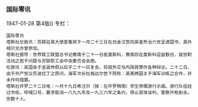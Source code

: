 ### 国际零讯

1947-01-28
第4版()
专栏：

    国际零讯
    塔斯社伦敦讯：苏联驻英大使查鲁宾于一月二十三日在白金汉宫向英皇乔治六世呈递国书，英外相贝文亦曾参加。
    塔斯社报导：世界联工联盟总书记赛南于二十一日抵莫斯科，赛南将在莫斯科逗留数日，就世职活动之若干问题与苏联职工会中央委员会会商。
    伦敦讯：英国会于圣诞休假以后于二十一日复会，将就外交与内政政策作各种辩论。二十二日，由于共产党议员波拉丁之质问，海军次长杜格达尔告下院称：英美两国关于海军训练之合作，并未作何措置。
    塔斯社开罗二十二日电：一月十九日希汪尔（按：在开罗稍南）学生愤慨游行示威。游行队伍经过市街，呼喊口号，要求取消一八九九年及一九三六年之条约，停止英埃谈判，警察开枪射击，伤数十人。
